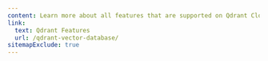 ```yaml
---
content: Learn more about all features that are supported on Qdrant Cloud.
link:
  text: Qdrant Features
  url: /qdrant-vector-database/
sitemapExclude: true
---
```

